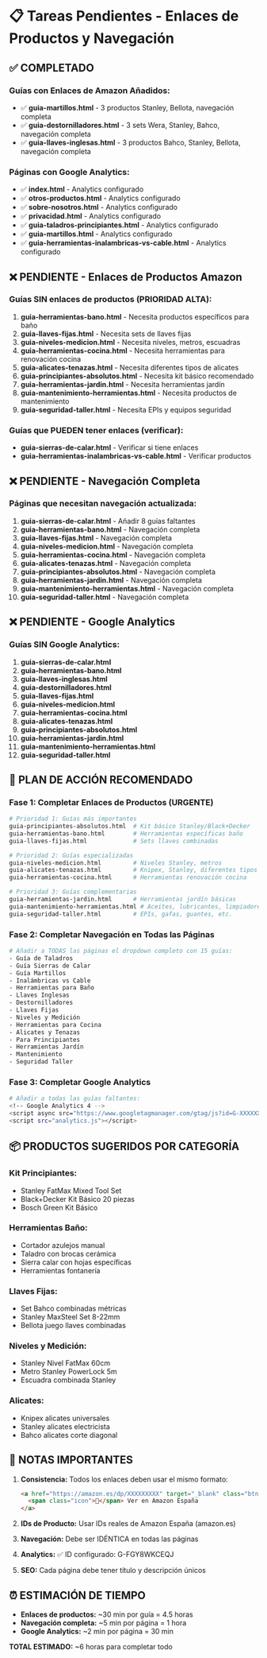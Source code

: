 # 📋 Tareas Pendientes - Enlaces de Productos y Navegación

## ✅ COMPLETADO

### Guías con Enlaces de Amazon Añadidos:
- ✅ **guia-martillos.html** - 3 productos Stanley, Bellota, navegación completa
- ✅ **guia-destornilladores.html** - 3 sets Wera, Stanley, Bahco, navegación completa  
- ✅ **guia-llaves-inglesas.html** - 3 productos Bahco, Stanley, Bellota, navegación completa

### Páginas con Google Analytics:
- ✅ **index.html** - Analytics configurado
- ✅ **otros-productos.html** - Analytics configurado
- ✅ **sobre-nosotros.html** - Analytics configurado
- ✅ **privacidad.html** - Analytics configurado
- ✅ **guia-taladros-principiantes.html** - Analytics configurado
- ✅ **guia-martillos.html** - Analytics configurado
- ✅ **guia-herramientas-inalambricas-vs-cable.html** - Analytics configurado

## ❌ PENDIENTE - Enlaces de Productos Amazon

### Guías SIN enlaces de productos (PRIORIDAD ALTA):
1. **guia-herramientas-bano.html** - Necesita productos específicos para baño
2. **guia-llaves-fijas.html** - Necesita sets de llaves fijas
3. **guia-niveles-medicion.html** - Necesita niveles, metros, escuadras
4. **guia-herramientas-cocina.html** - Necesita herramientas para renovación cocina
5. **guia-alicates-tenazas.html** - Necesita diferentes tipos de alicates
6. **guia-principiantes-absolutos.html** - Necesita kit básico recomendado
7. **guia-herramientas-jardin.html** - Necesita herramientas jardín
8. **guia-mantenimiento-herramientas.html** - Necesita productos de mantenimiento
9. **guia-seguridad-taller.html** - Necesita EPIs y equipos seguridad

### Guías que PUEDEN tener enlaces (verificar):
- **guia-sierras-de-calar.html** - Verificar si tiene enlaces
- **guia-herramientas-inalambricas-vs-cable.html** - Verificar productos

## ❌ PENDIENTE - Navegación Completa

### Páginas que necesitan navegación actualizada:
1. **guia-sierras-de-calar.html** - Añadir 8 guías faltantes
2. **guia-herramientas-bano.html** - Navegación completa
3. **guia-llaves-fijas.html** - Navegación completa
4. **guia-niveles-medicion.html** - Navegación completa
5. **guia-herramientas-cocina.html** - Navegación completa
6. **guia-alicates-tenazas.html** - Navegación completa
7. **guia-principiantes-absolutos.html** - Navegación completa
8. **guia-herramientas-jardin.html** - Navegación completa
9. **guia-mantenimiento-herramientas.html** - Navegación completa
10. **guia-seguridad-taller.html** - Navegación completa

## ❌ PENDIENTE - Google Analytics

### Guías SIN Google Analytics:
1. **guia-sierras-de-calar.html**
2. **guia-herramientas-bano.html**
3. **guia-llaves-inglesas.html**
4. **guia-destornilladores.html**
5. **guia-llaves-fijas.html**
6. **guia-niveles-medicion.html**
7. **guia-herramientas-cocina.html**
8. **guia-alicates-tenazas.html**
9. **guia-principiantes-absolutos.html**
10. **guia-herramientas-jardin.html**
11. **guia-mantenimiento-herramientas.html**
12. **guia-seguridad-taller.html**

## 🎯 PLAN DE ACCIÓN RECOMENDADO

### Fase 1: Completar Enlaces de Productos (URGENTE)
```bash
# Prioridad 1: Guías más importantes
guia-principiantes-absolutos.html  # Kit básico Stanley/Black+Decker
guia-herramientas-bano.html        # Herramientas específicas baño
guia-llaves-fijas.html             # Sets llaves combinadas

# Prioridad 2: Guías especializadas  
guia-niveles-medicion.html         # Niveles Stanley, metros
guia-alicates-tenazas.html         # Knipex, Stanley, diferentes tipos
guia-herramientas-cocina.html      # Herramientas renovación cocina

# Prioridad 3: Guías complementarias
guia-herramientas-jardin.html      # Herramientas jardín básicas
guia-mantenimiento-herramientas.html # Aceites, lubricantes, limpiadores
guia-seguridad-taller.html         # EPIs, gafas, guantes, etc.
```

### Fase 2: Completar Navegación en Todas las Páginas
```bash
# Añadir a TODAS las páginas el dropdown completo con 15 guías:
- Guía de Taladros
- Guía Sierras de Calar  
- Guía Martillos
- Inalámbricas vs Cable
- Herramientas para Baño
- Llaves Inglesas
- Destornilladores
- Llaves Fijas
- Niveles y Medición
- Herramientas para Cocina
- Alicates y Tenazas
- Para Principiantes
- Herramientas Jardín
- Mantenimiento
- Seguridad Taller
```

### Fase 3: Completar Google Analytics
```bash
# Añadir a todas las guías faltantes:
<!-- Google Analytics 4 -->
<script async src="https://www.googletagmanager.com/gtag/js?id=G-XXXXXXXXXX"></script>
<script src="analytics.js"></script>
```

## 📦 PRODUCTOS SUGERIDOS POR CATEGORÍA

### Kit Principiantes:
- Stanley FatMax Mixed Tool Set
- Black+Decker Kit Básico 20 piezas
- Bosch Green Kit Básico

### Herramientas Baño:
- Cortador azulejos manual
- Taladro con brocas cerámica
- Sierra calar con hojas específicas
- Herramientas fontanería

### Llaves Fijas:
- Set Bahco combinadas métricas
- Stanley MaxSteel Set 8-22mm
- Bellota juego llaves combinadas

### Niveles y Medición:
- Stanley Nivel FatMax 60cm
- Metro Stanley PowerLock 5m
- Escuadra combinada Stanley

### Alicates:
- Knipex alicates universales
- Stanley alicates electricista
- Bahco alicates corte diagonal

## 🚨 NOTAS IMPORTANTES

1. **Consistencia:** Todos los enlaces deben usar el mismo formato:
   ```html
   <a href="https://amazon.es/dp/XXXXXXXXX" target="_blank" class="btn btn-amazon" rel="nofollow">
     <span class="icon">🛒</span> Ver en Amazon España
   </a>
   ```

2. **IDs de Producto:** Usar IDs reales de Amazon España (amazon.es)

3. **Navegación:** Debe ser IDÉNTICA en todas las páginas

4. **Analytics:** ✅ ID configurado: G-FGY8WKCEQJ

5. **SEO:** Cada página debe tener título y descripción únicos

## ⏰ ESTIMACIÓN DE TIEMPO

- **Enlaces de productos:** ~30 min por guía = 4.5 horas
- **Navegación completa:** ~5 min por página = 1 hora  
- **Google Analytics:** ~2 min por página = 30 min

**TOTAL ESTIMADO:** ~6 horas para completar todo 